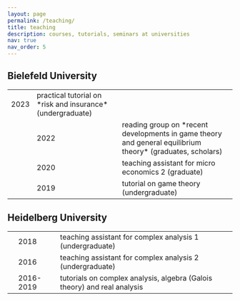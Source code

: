 ```yaml
---
layout: page
permalink: /teaching/
title: teaching
description: courses, tutorials, seminars at universities
nav: true
nav_order: 5
---
```


## Bielefeld University
<table>
    <tr>
        <td>2023</td>
        <td>practical tutorial on *risk and insurance* (undergraduate)</td>
        <td></td>
    </tr>
    <tr>
        <td></td>
        <td>2022</td>
        <td>reading group on *recent developments in game theory and general equilibrium theory* (graduates, scholars)</td>
    </tr>
    <tr>
        <td></td>
        <td>2020</td>
        <td>teaching assistant for micro economics 2 (graduate)</td>
    </tr>
    <tr>
        <td></td>
        <td>2019</td>
        <td>tutorial on game theory (undergraduate)</td>
    </tr>
</table>

     
## Heidelberg University
<table>
    <tr>
        <td></td>
        <td>2018</td>
        <td>teaching assistant for complex analysis 1 (undergraduate)</td>
    </tr>
    <tr>
        <td></td>
        <td>2016</td>
        <td>teaching assistant for complex analysis 2 (undergraduate)</td>
    </tr>
    <tr>
        <td></td>
        <td>2016-2019</td>
        <td>tutorials on complex analysis, algebra (Galois theory) and real analysis</td>
    </tr>
</table>
